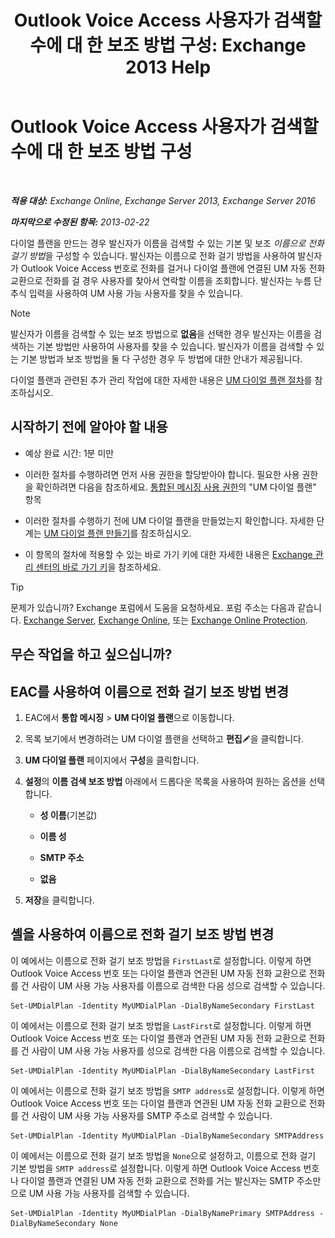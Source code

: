 ﻿---
title: 'Outlook Voice Access 사용자가 검색할 수에 대 한 보조 방법 구성: Exchange 2013 Help'
TOCTitle: Outlook Voice Access 사용자가 검색할 수에 대 한 보조 방법 구성
ms:assetid: 5cd4e0a0-d023-45a1-aa3c-b8dea6ec6d72
ms:mtpsurl: https://technet.microsoft.com/ko-kr/library/Aa998311(v=EXCHG.150)
ms:contentKeyID: 52057923
ms.date: 05/22/2018
mtps_version: v=EXCHG.150
ms.translationtype: MT
---

# Outlook Voice Access 사용자가 검색할 수에 대 한 보조 방법 구성

 

_**적용 대상:** Exchange Online, Exchange Server 2013, Exchange Server 2016_

_**마지막으로 수정된 항목:** 2013-02-22_

다이얼 플랜을 만드는 경우 발신자가 이름을 검색할 수 있는 기본 및 보조 *이름으로 전화 걸기 방법*을 구성할 수 있습니다. 발신자는 이름으로 전화 걸기 방법을 사용하여 발신자가 Outlook Voice Access 번호로 전화를 걸거나 다이얼 플랜에 연결된 UM 자동 전화 교환으로 전화를 걸 경우 사용자를 찾아서 연락할 이름을 조회합니다. 발신자는 누름 단추식 입력을 사용하여 UM 사용 가능 사용자를 찾을 수 있습니다.


> [!NOTE]
> 발신자가 이름을 검색할 수 있는 보조 방법으로 <STRONG>없음</STRONG>을 선택한 경우 발신자는 이름을 검색하는 기본 방법만 사용하여 사용자를 찾을 수 있습니다. 발신자가 이름을 검색할 수 있는 기본 방법과 보조 방법을 둘 다 구성한 경우 두 방법에 대한 안내가 제공됩니다.



다이얼 플랜과 관련된 추가 관리 작업에 대한 자세한 내용은 [UM 다이얼 플랜 절차](um-dial-plan-procedures-exchange-2013-help.md)를 참조하십시오.

## 시작하기 전에 알아야 할 내용

  - 예상 완료 시간: 1분 미만

  - 이러한 절차를 수행하려면 먼저 사용 권한을 할당받아야 합니다. 필요한 사용 권한을 확인하려면 다음을 참조하세요. [통합된 메시징 사용 권한](unified-messaging-permissions-exchange-2013-help.md)의 "UM 다이얼 플랜" 항목

  - 이러한 절차를 수행하기 전에 UM 다이얼 플랜을 만들었는지 확인합니다. 자세한 단계는 [UM 다이얼 플랜 만들기](create-a-um-dial-plan-exchange-2013-help.md)를 참조하십시오.

  - 이 항목의 절차에 적용할 수 있는 바로 가기 키에 대한 자세한 내용은 [Exchange 관리 센터의 바로 가기 키](keyboard-shortcuts-in-the-exchange-admin-center-exchange-online-protection-help.md)을 참조하세요.


> [!TIP]
> 문제가 있습니까? Exchange 포럼에서 도움을 요청하세요. 포럼 주소는 다음과 같습니다. <A href="https://go.microsoft.com/fwlink/p/?linkid=60612">Exchange Server</A>, <A href="https://go.microsoft.com/fwlink/p/?linkid=267542">Exchange Online</A>, 또는 <A href="https://go.microsoft.com/fwlink/p/?linkid=285351">Exchange Online Protection</A>.



## 무슨 작업을 하고 싶으십니까?

## EAC를 사용하여 이름으로 전화 걸기 보조 방법 변경

1.  EAC에서 **통합 메시징** \> **UM 다이얼 플랜**으로 이동합니다.

2.  목록 보기에서 변경하려는 UM 다이얼 플랜을 선택하고 **편집**![편집 아이콘](images/JJ218640.6f53ccb2-1f13-4c02-bea0-30690e6ea71d(EXCHG.150).gif "편집 아이콘")을 클릭합니다.

3.  **UM 다이얼 플랜** 페이지에서 **구성**을 클릭합니다.

4.  **설정**의 **이름 검색 보조 방법** 아래에서 드롭다운 목록을 사용하여 원하는 옵션을 선택합니다.
    
      - **성 이름**(기본값)
    
      - **이름 성**
    
      - **SMTP 주소**
    
      - **없음**

5.  **저장**을 클릭합니다.

## 셸을 사용하여 이름으로 전화 걸기 보조 방법 변경

이 예에서는 이름으로 전화 걸기 보조 방법을 `FirstLast`로 설정합니다. 이렇게 하면 Outlook Voice Access 번호 또는 다이얼 플랜과 연관된 UM 자동 전화 교환으로 전화를 건 사람이 UM 사용 가능 사용자를 이름으로 검색한 다음 성으로 검색할 수 있습니다.

    Set-UMDialPlan -Identity MyUMDialPlan -DialByNameSecondary FirstLast

이 예에서는 이름으로 전화 걸기 보조 방법을 `LastFirst`로 설정합니다. 이렇게 하면 Outlook Voice Access 번호 또는 다이얼 플랜과 연관된 UM 자동 전화 교환으로 전화를 건 사람이 UM 사용 가능 사용자를 성으로 검색한 다음 이름으로 검색할 수 있습니다.

    Set-UMDialPlan -Identity MyUMDialPlan -DialByNameSecondary LastFirst 

이 예에서는 이름으로 전화 걸기 보조 방법을 `SMTP address`로 설정합니다. 이렇게 하면 Outlook Voice Access 번호 또는 다이얼 플랜과 연관된 UM 자동 전화 교환으로 전화를 건 사람이 UM 사용 가능 사용자를 SMTP 주소로 검색할 수 있습니다.

    Set-UMDialPlan -Identity MyUMDialPlan -DialByNameSecondary SMTPAddress 

이 예에서는 이름으로 전화 걸기 보조 방법을 `None`으로 설정하고, 이름으로 전화 걸기 기본 방법을 `SMTP address`로 설정합니다. 이렇게 하면 Outlook Voice Access 번호나 다이얼 플랜과 연결된 UM 자동 전화 교환으로 전화를 거는 발신자는 SMTP 주소만으로 UM 사용 가능 사용자를 검색할 수 있습니다.

    Set-UMDialPlan -Identity MyUMDialPlan -DialByNamePrimary SMTPAddress -DialByNameSecondary None

